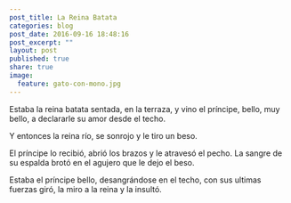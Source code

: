 ```yaml
---
post_title: La Reina Batata
categories: blog
post_date: 2016-09-16 18:48:16
post_excerpt: ""
layout: post
published: true
share: true
image:
  feature: gato-con-mono.jpg
---
```

Estaba la reina batata
sentada, en la terraza,
y vino el príncipe, bello,
muy bello,
a declararle su amor desde el techo.

Y entonces la reina río,
se sonrojo y le tiro un beso.

El príncipe lo recibió, abrió los brazos
y le atravesó el pecho.
La sangre de su espalda brotó
en el agujero que le dejo el beso.

Estaba el príncipe bello,
desangrándose en el techo,
con sus ultimas fuerzas giró,
la miro a la reina
y la insultó.
